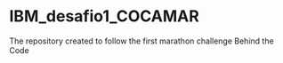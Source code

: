 # IBM_desafio1_COCAMAR
 The repository created to follow the first marathon challenge Behind the Code
